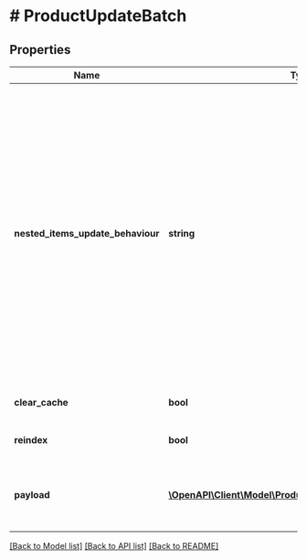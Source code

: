 # # ProductUpdateBatch

## Properties

Name | Type | Description | Notes
------------ | ------------- | ------------- | -------------
**nested_items_update_behaviour** | **string** | Determines how updates to nested items should be handled.&lt;hr&gt;&lt;div style&#x3D;\&quot;font-style:normal\&quot;&gt;  Values description:  &lt;div style&#x3D;\&quot;margin-left: 2%; padding-top: 2%\&quot;&gt;    &lt;div style&#x3D;\&quot;font-size:85%\&quot;&gt;      &lt;b&gt;  replace&lt;/b&gt;: This option indicates that the nested items should be completely replaced with the new data provided. &lt;/br&gt;      &lt;b&gt;  merge&lt;/b&gt;: With this option, updates to nested items are merged with the existing data. &lt;/br&gt;    &lt;/div&gt;  &lt;/div&gt;&lt;/div&gt; | [optional] [default to 'replace']
**clear_cache** | **bool** |  | [optional] [default to false]
**reindex** | **bool** |  | [optional] [default to false]
**payload** | [**\OpenAPI\Client\Model\ProductUpdateBatchPayloadInner[]**](ProductUpdateBatchPayloadInner.md) | Contains an array of product objects. The list of properties may vary depending on the specific platform. |

[[Back to Model list]](../../README.md#models) [[Back to API list]](../../README.md#endpoints) [[Back to README]](../../README.md)
